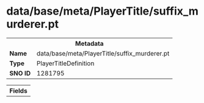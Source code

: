 <h1>data/base/meta/PlayerTitle/suffix_murderer.pt</h1><table><tr><th colspan="100%">Metadata</th></tr><tr><td><b>Name</b></td><td>data/base/meta/PlayerTitle/suffix_murderer.pt</td></tr><tr><td><b>Type</b></td><td>PlayerTitleDefinition</td></tr><tr><td><b>SNO ID</b></td><td>1281795</td></tr></table>

<table><tr><th colspan="100%">Fields</th></tr></table>

